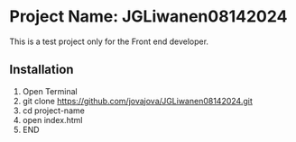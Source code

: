 # Project Name: JGLiwanen08142024
This is a test project only for the Front end developer.

## Installation 
1. Open Terminal
2. git clone https://github.com/jovajova/JGLiwanen08142024.git
3. cd project-name
4. open index.html
5. END
